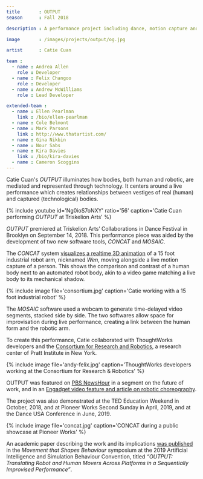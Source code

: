 ```yaml
---
title       : OUTPUT
season      : Fall 2018

description : A performance project including dance, motion capture and choreographed robots including a 15 foot industrial robot nicknamed _Wen_, as a method of sourcing movement and character.

image       : /images/projects/output/og.jpg

artist      : Catie Cuan

team :
  - name : Andrea Allen
    role : Developer
  - name : Felix Changoo
    role : Developer
  - name : Andrew McWilliams
    role : Lead Developer

extended-team :
  - name : Ellen Pearlman
    link : /bio/ellen-pearlman
  - name : Cole Belmont
  - name : Mark Parsons
    link : http://www.thatartist.com/
  - name : Gina Nikbin
  - name : Nour Sabs
  - name : Kira Davies
    link : /bio/kira-davies
  - name : Cameron Scoggins
---
```

Catie Cuan's _OUTPUT_ illuminates how bodies, both human and robotic, are mediated and represented through technology. It centers around a live performance which creates relationships between vestiges of real (human) and captured (technological) bodies.

{% include youtube id='Ng0ioS7oNXY' ratio='56'
   caption='Catie Cuan performing _OUTPUT_ at Triskelion Arts' %}

_OUTPUT_ premiered at Triskelion Arts’ Collaborations in Dance Festival in Brooklyn on September 14, 2018. This performance piece was aided by the development of two new software tools, _CONCAT_ and _MOSAIC_.

The _CONCAT_ system [visualizes a realtime 3D animation](https://github.com/thoughtworksarts/concat) of a 15 foot industrial robot arm, nicknamed _Wen_, moving alongside a live motion capture of a person. This shows the comparison and contrast of a human body next to an automated robot body, akin to a video game matching a live body to its mechanical shadow.

{% include image file='consortium.jpg'
   caption='Catie working with a 15 foot industrial robot' %}

The _MOSAIC_ software used a webcam to generate time-delayed video segments, stacked side by side. The two softwares allow space for improvisation during live performance, creating a link between the human form and the robotic arm.

To create this performance, Catie collaborated with ThoughtWorks developers and the [Consortium for Research and Robotics](https://consortiumrr.com/), a research center of Pratt Institute in New York.

{% include image file='andy-felix.jpg'
   caption='ThoughtWorks developers working at the Consortium for Research &amp; Robotics' %}

OUTPUT was featured on [PBS NewsHour](/blog/concat-tool-feature-pbs/) in a segment on the future of work, and in an [Engadget video feature and article on robotic choreography](https://www.engadget.com/2018/10/12/robot-choreography-catie-cuan/).

The project was also demonstrated at the TED Education Weekend in October, 2018, and at Pioneer Works Second Sunday in April, 2019, and at the Dance USA Conference in June, 2019.

{% include image file='concat.jpg'
   caption='CONCAT during a public showcase at Pioneer Works' %}

An academic paper describing the work and its implications [was published](http://aisb2019.machinemovementlab.net/MTSB2019_Cuan_Pearlman_McWilliams.pdf) in the _Movement that Shapes Behaviour_ symposium at the 2019 Artificial Intelligence and Simulation Behaviour Convention, titled _“OUTPUT: Translating Robot and Human Movers Across Platforms in a Sequentially Improvised Performance”_.